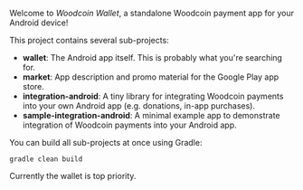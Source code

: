 Welcome to _Woodcoin Wallet_, a standalone Woodcoin payment app for your Android device!

This project contains several sub-projects:

 * __wallet__:
     The Android app itself. This is probably what you're searching for.
 * __market__:
     App description and promo material for the Google Play app store.
 * __integration-android__:
     A tiny library for integrating Woodcoin payments into your own Android app
     (e.g. donations, in-app purchases).
 * __sample-integration-android__:
     A minimal example app to demonstrate integration of Woodcoin payments into
     your Android app.

You can build all sub-projects at once using Gradle:

`gradle clean build`

Currently the wallet is top priority.
